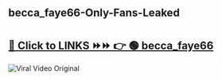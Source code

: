 
 ## becca_faye66-Only-Fans-Leaked

# <h2><a href="https://clipsfans.com/becca_faye66&ref=git">🔗 Click to LINKS ⏩⏩ 👉 🟢 becca_faye66 </a></h2>

<a href="https://clipsfans.com/becca_faye66&ref=git" rel="nofollow" data-target="animated-image.originalLink"><img src="https://i.ibb.co.com/xMMVF88/686577567.gif" alt="Viral Video Original" style="max-width: 100%; display: inline-block;" data-target="animated-image.originalImage"></a>
